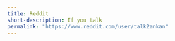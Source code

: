 ```yaml
---
title: Reddit
short-description: If you talk
permalink: "https://www.reddit.com/user/talk2ankan"
---
```




